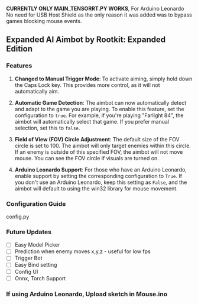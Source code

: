 **CURRENTLY ONLY MAIN_TENSORRT.PY WORKS**, For Arduino Leonardo No need for USB Host Shield as the only reason it was added was to bypass games blocking mouse events.
## Expanded AI Aimbot by Rootkit: Expanded Edition

### Features

1. **Changed to Manual Trigger Mode**: To activate aiming, simply hold down the Caps Lock key. This provides more control, as it will not automatically aim.

2. **Automatic Game Detection**: The aimbot can now automatically detect and adapt to the game you are playing. To enable this feature, set the configuration to `true`. For example, if you're playing "Farlight 84", the aimbot will automatically select that game. If you prefer manual selection, set this to `false`.

3. **Field of View (FOV) Circle Adjustment**: The default size of the FOV circle is set to 100. The aimbot will only target enemies within this circle. If an enemy is outside of this specified FOV, the aimbot will not move mouse. You can see the FOV circle if visuals are turned on.

4. **Arduino Leonardo Support**: For those who have an Arduino Leonardo, enable support by setting the corresponding configuration to `True`. If you don't use an Arduino Leonardo, keep this setting as `False`, and the aimbot will default to using the win32 library for mouse movement.

### Configuration Guide

config.py

### Future Updates

- [ ] Easy Model Picker
- [ ] Prediction when enemy moves x,y,z - useful for low fps
- [ ] Trigger Bot
- [ ] Easy Bind setting
- [ ] Config UI
- [ ] Onnx, Torch Support

### If using Arduino Leonardo, Upload sketch in Mouse.ino
